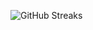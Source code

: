 ![GitHub Streaks](https://github-streaks-mqc9.onrender.com/streak/happilli/image?theme=midnight&cache_bust=1742942995)
